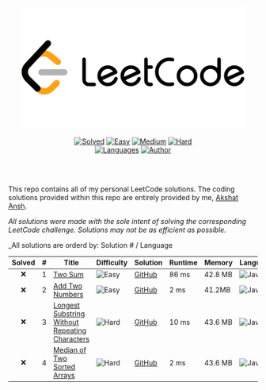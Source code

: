 <div align="center">
<img src="https://github.com/CrutchTheClutch/LeetCode/raw/master/logo.png" width="450" height="auto"/>

[![Solved](https://img.shields.io/badge/Solved-4/2093-337ab7.svg?style=flat)](https://github.com/CrutchTheClutch/HackerRank#table-of-contents)
[![Easy](https://img.shields.io/badge/Easy-1-5cb85c.svg?style=flat)](https://github.com/CrutchTheClutch/HackerRank#table-of-contents)
[![Medium](https://img.shields.io/badge/Medium-1-f0ad4e.svg?style=flat)](https://github.com/CrutchTheClutch/HackerRank#table-of-contents)
[![Hard](https://img.shields.io/badge/Hard-2-d9534f.svg?style=flat)](https://github.com/CrutchTheClutch/HackerRank#table-of-contents)
</br>
[![Languages](https://img.shields.io/badge/Languages-C%23,%20Java-red.svg?style=flat)](https://leetcode.com/akshatansh/HackerRank#table-of-contents)
[![Author](https://img.shields.io/badge/Akshat-ansh%20-blue.svg?style=flat)](https://leetcode.com/akshatansh/)

</div>
</br>
</br>

This repo contains all of my personal LeetCode solutions. The coding solutions provided within this repo are entirely provided by me, [Akshat Ansh](https://leetcode.com/akshatansh/).

_All solutions were made with the sole intent of solving the corresponding LeetCode challenge. Solutions may not be as efficient as possible._

_All solutions are orderd by: Solution # / Language

| Solved | #    | Title                                                                                                                           | Difficulty                                                           | Solution                                                                                    | Runtime | Memory | Language                                                                      |
| :----: | ---- | ------------------------------------------------------------------------------------------------------------------------------- | -------------------------------------------------------------------- | ------------------------------------------------------------------------------------------- | ------- | ------ | ----------------------------------------------------------------------------- |
|   ❌    | 1    | [Two Sum](https://leetcode.com/problems/two-sum)                                                                                | ![Easy](https://img.shields.io/badge/Easy-5cb85c.svg?style=flat)     | [GitHub](https://github.com/akshatansh/leetcode-practice/blob/main/Two%20Sum%20Leetcode%201)| 86 ms  | 42.8 MB | ![Java](https://img.shields.io/badge/Java--f1e05a.svg?style=flat)               |
|   ❌    | 2    | [Add Two Numbers](https://leetcode.com/problems/add-two-numbers/)                                                                                | ![Easy](https://img.shields.io/badge/Medium-5cb85c.svg?style=flat)     | [GitHub](https://github.com/akshatansh/leetcode-practice/blob/main/Add%20Two%20Numbers%202)                                              | 2 ms  | 41.2MB | ![Java](https://img.shields.io/badge/Java--f1e05a.svg?style=flat) |
|   ❌    | 3    | [ Longest Substring Without Repeating Characters](https://leetcode.com/problems/longest-substring-without-repeating-characters/description/)                                                                                | ![Hard](https://img.shields.io/badge/Hard-5cb85c.svg?style=flat)     | [GitHub](https://github.com/akshatansh/leetcode-practice/blob/main/Longest%20Substring%20Without%20Repeating%20Characters)                                              | 10 ms  | 43.6 MB | ![Java](https://img.shields.io/badge/Java--f1e05a.svg?style=flat) |
|   ❌    | 4    | [ Median of Two Sorted Arrays](https://leetcode.com/problems/median-of-two-sorted-arrays/description/)                                                                                | ![Hard](https://img.shields.io/badge/Hard-5cb85c.svg?style=flat)     | [GitHub](https://github.com/akshatansh/leetcode-practice/blob/main/Median%20of%20Two%20Sorted%20Arrays)                                              | 2 ms  | 43.6 MB | ![Java](https://img.shields.io/badge/Java--f1e05a.svg?style=flat) |
